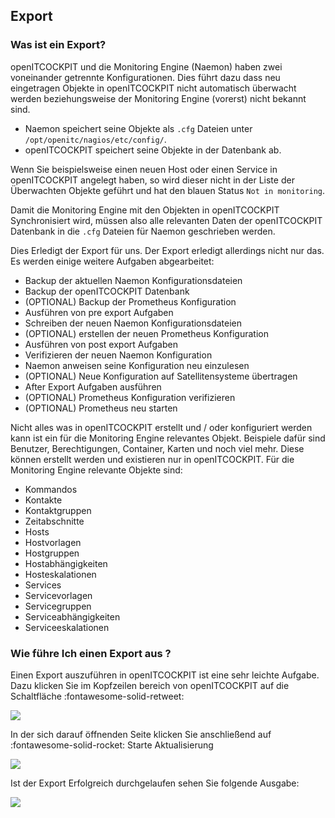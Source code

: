 ## Export
### Was ist ein Export?

openITCOCKPIT und die Monitoring Engine (Naemon) haben zwei voneinander getrennte Konfigurationen. Dies führt dazu dass neu eingetragen Objekte in openITCOCKPIT nicht automatisch überwacht werden beziehungsweise der Monitoring Engine (vorerst) nicht bekannt sind.

- Naemon speichert seine Objekte als `.cfg` Dateien unter `/opt/openitc/nagios/etc/config/`.
- openITCOCKPIT speichert seine Objekte in der Datenbank ab.

Wenn Sie beispielsweise einen neuen Host oder einen Service in openITCOCKPIT angelegt haben, so wird dieser nicht in der Liste der Überwachten Objekte geführt und hat den blauen Status `Not in monitoring`. 

Damit die Monitoring Engine mit den Objekten in openITCOCKPIT Synchronisiert wird, müssen also alle relevanten Daten der openITCOCKPIT Datenbank in die `.cfg` Dateien für Naemon geschrieben werden. 

Dies Erledigt der Export für uns. Der Export erledigt allerdings nicht nur das. Es werden einige weitere Aufgaben abgearbeitet:

- Backup der aktuellen Naemon Konfigurationsdateien
- Backup der openITCOCKPIT Datenbank
- (OPTIONAL) Backup der Prometheus Konfiguration
- Ausführen von pre export Aufgaben
- Schreiben der neuen Naemon Konfigurationsdateien
- (OPTIONAL) erstellen der neuen Prometheus Konfiguration
- Ausführen von post export Aufgaben
- Verifizieren der neuen Naemon Konfiguration
- Naemon anweisen seine Konfiguration neu einzulesen
- (OPTIONAL) Neue Konfiguration auf Satellitensysteme übertragen
- After Export Aufgaben ausführen
- (OPTIONAL) Prometheus Konfiguration verifizieren
- (OPTIONAL) Prometheus neu starten


Nicht alles was in openITCOCKPIT erstellt und / oder konfiguriert werden kann ist ein für die Monitoring Engine relevantes Objekt. Beispiele dafür sind Benutzer, Berechtigungen, Container, Karten und noch viel mehr. Diese können erstellt werden und existieren nur in openITCOCKPIT. Für die Monitoring Engine relevante Objekte sind:

- Kommandos
- Kontakte
- Kontaktgruppen
- Zeitabschnitte
- Hosts
- Hostvorlagen
- Hostgruppen
- Hostabhängigkeiten
- Hosteskalationen
- Services
- Servicevorlagen
- Servicegruppen
- Serviceabhängigkeiten
- Serviceeskalationen


### Wie führe Ich einen Export aus ? 

Einen Export auszuführen in openITCOCKPIT ist eine sehr leichte Aufgabe. Dazu klicken Sie im Kopfzeilen bereich von openITCOCKPIT auf die Schaltfläche :fontawesome-solid-retweet: 

![](/images/layout-header-export.png)

In der sich darauf öffnenden Seite klicken Sie anschließend auf :fontawesome-solid-rocket: Starte Aktualisierung

![](/images/export-beforeexport)

Ist der Export Erfolgreich durchgelaufen sehen Sie folgende Ausgabe:

![](/images/export-afterexport.png)